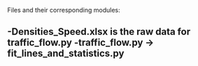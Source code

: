 Files and their corresponding modules:

  -Densities_Speed.xlsx is the raw data for traffic_flow.py
  -traffic_flow.py -> fit_lines_and_statistics.py
  -
